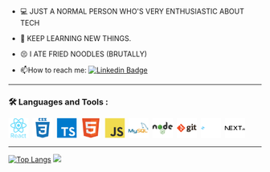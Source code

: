 
- 💻 JUST A NORMAL PERSON WHO'S VERY ENTHUSIASTIC ABOUT TECH

- :seedling: KEEP LEARNING NEW THINGS.

- 😣 I ATE FRIED NOODLES (BRUTALLY)

- :mailbox:How to reach me: [![Linkedin Badge](https://img.shields.io/badge/-Faiz-blue?style=flat&logo=Linkedin&logoColor=white)]([your-linkedin-url](https://www.linkedin.com/in/nur-muhammad-faiz/))

---

### :hammer_and_wrench: Languages and Tools :

<div>
  <img src="https://github.com/devicons/devicon/blob/master/icons/react/react-original-wordmark.svg" title="React" alt="React" width="40" height="40"/>&nbsp;
  <img src="https://github.com/devicons/devicon/blob/master/icons/css3/css3-plain-wordmark.svg"  title="CSS3" alt="CSS" width="40" height="40"/>&nbsp;
  <img src="https://github.com/devicons/devicon/blob/master/icons/typescript/typescript-plain.svg"  title="CSS3" alt="CSS" width="40" height="40"/>&nbsp;
  <img src="https://github.com/devicons/devicon/blob/master/icons/html5/html5-original.svg" title="HTML5" alt="HTML" width="40" height="40"/>&nbsp;
  <img src="https://github.com/devicons/devicon/blob/master/icons/javascript/javascript-original.svg" title="JavaScript" alt="JavaScript" width="40" height="40"/>&nbsp;
  <img src="https://github.com/devicons/devicon/blob/master/icons/mysql/mysql-original-wordmark.svg" title="MySQL"  alt="MySQL" width="40" height="40"/>&nbsp;
  <img src="https://github.com/devicons/devicon/blob/master/icons/nodejs/nodejs-original-wordmark.svg" title="NodeJS" alt="NodeJS" width="40" height="40"/>&nbsp;
  <img src="https://github.com/devicons/devicon/blob/master/icons/git/git-original-wordmark.svg" title="Git" **alt="Git" width="40" height="40"/>&nbsp;
  <img src="https://github.com/devicons/devicon/blob/master/icons/tailwindcss/tailwindcss-original-wordmark.svg" title="Git" **alt="Git" width="40" height="40"/>&nbsp;
  <img src="https://github.com/devicons/devicon/blob/master/icons/nextjs/nextjs-original-wordmark.svg" title="NextJS" alt="NextJS" width="40" height ="40" />&nbsp;
  
</div>

---

[![Top Langs](https://github-readme-stats.vercel.app/api/top-langs/?username=nmFaizz&layout=compact&theme=vision-friendly-dark)](https://github.com/anuraghazra/github-readme-stats)
![](https://komarev.com/ghpvc/?username=nmFaizz&color=green)
<!---
nmFaizz/nmFaizz is a ✨ special ✨ repository because its `README.md` (this file) appears on your GitHub profile.
You can click the Preview link to take a look at your changes.
--->
